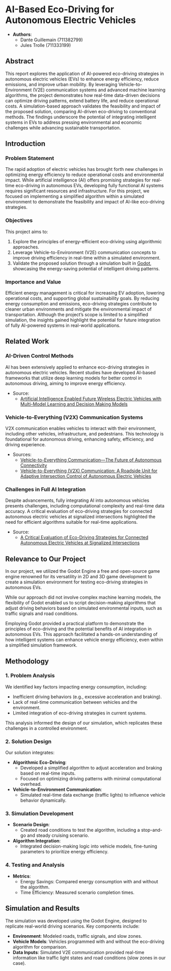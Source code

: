 # AI-Based Eco-Driving for Autonomous Electric Vehicles

- **Authors**:
  - Dante Guillemain (711382799)
  - Jules Trolle (711333199)

## Abstract

This report explores the application of AI-powered eco-driving strategies in autonomous electric vehicles (EVs) to enhance energy efficiency, reduce emissions, and improve urban mobility. By leveraging Vehicle-to-Environment (V2E) communication systems and advanced machine learning algorithms, the project demonstrates how real-time data-driven decisions can optimize driving patterns, extend battery life, and reduce operational costs. A simulation-based approach validates the feasibility and impact of the proposed solution, comparing AI-driven eco-driving to conventional methods. The findings underscore the potential of integrating intelligent systems in EVs to address pressing environmental and economic challenges while advancing sustainable transportation.

## Introduction

### Problem Statement

The rapid adoption of electric vehicles has brought forth new challenges in optimizing energy efficiency to reduce operational costs and environmental impact. While artificial intelligence (AI) offers promising strategies for real-time eco-driving in autonomous EVs, developing fully functional AI systems requires significant resources and infrastructure. For this project, we focused on implementing a simplified algorithm within a simulated environment to demonstrate the feasibility and impact of AI-like eco-driving strategies.

### Objectives

This project aims to:

1. Explore the principles of energy-efficient eco-driving using algorithmic approaches.
2. Leverage Vehicle-to-Environment (V2E) communication concepts to improve driving efficiency in real-time within a simulated environment.
3. Validate the proposed solution through a simulation built in [Godot](https://godotengine.org/), showcasing the energy-saving potential of intelligent driving patterns.

### Importance and Value

Efficient energy management is critical for increasing EV adoption, lowering operational costs, and supporting global sustainability goals. By reducing energy consumption and emissions, eco-driving strategies contribute to cleaner urban environments and mitigate the environmental impact of transportation. Although the project’s scope is limited to a simplified simulation, the insights gained highlight the potential for future integration of fully AI-powered systems in real-world applications.

## Related Work

### AI-Driven Control Methods

AI has been extensively applied to enhance eco-driving strategies in autonomous electric vehicles. Recent studies have developed AI-based frameworks that utilize deep learning models for better control in autonomous driving, aiming to improve energy efficiency.

- Source:
  - [Artificial Intelligence Enabled Future Wireless Electric Vehicles with Multi-Model Learning and Decision Making Models](https://ieeexplore.ieee.org/document/10566002)

### Vehicle-to-Everything (V2X) Communication Systems

V2X communication enables vehicles to interact with their environment, including other vehicles, infrastructure, and pedestrians. This technology is foundational for autonomous driving, enhancing safety, efficiency, and driving experience.

- Sources:
  - [Vehicle-to-Everything Communication—The Future of Autonomous Connectivity](https://www.eetasia.com/vehicle-to-everything-communication-the-future-of-autonomous-connectivity/)
  - [Vehicle-to-Everything (V2X) Communication: A Roadside Unit for Adaptive Intersection Control of Autonomous Electric Vehicles](https://arxiv.org/abs/2409.00866)

### Challenges in Full AI Integration

Despite advancements, fully integrating AI into autonomous vehicles presents challenges, including computational complexity and real-time data accuracy. A critical evaluation of eco-driving strategies for connected autonomous electric vehicles at signalized intersections highlighted the need for efficient algorithms suitable for real-time applications.

- Source:
  - [A Critical Evaluation of Eco-Driving Strategies for Connected Autonomous Electric Vehicles at Signalized Intersections](https://ieeexplore.ieee.org/document/10294498)

## Relevance to Our Project

In our project, we utilized the Godot Engine a free and open-source game engine renowned for its versatility in 2D and 3D game development to create a simulation environment for testing eco-driving strategies in autonomous EVs.

While our approach did not involve complex machine learning models, the flexibility of Godot enabled us to script decision-making algorithms that adjust driving behaviors based on simulated environmental inputs, such as traffic signals and road conditions.

Employing Godot provided a practical platform to demonstrate the principles of eco-driving and the potential benefits of AI integration in autonomous EVs. This approach facilitated a hands-on understanding of how intelligent systems can enhance vehicle energy efficiency, even within a simplified simulation framework.

## Methodology

### 1. Problem Analysis

We identified key factors impacting energy consumption, including:

- Inefficient driving behaviors (e.g., excessive acceleration and braking).
- Lack of real-time communication between vehicles and the environment.
- Limited integration of eco-driving strategies in current systems.

This analysis informed the design of our simulation, which replicates these challenges in a controlled environment.

### 2. Solution Design

Our solution integrates:

- **Algorithmic Eco-Driving**:
  - Developed a simplified algorithm to adjust acceleration and braking based on real-time inputs.
  - Focused on optimizing driving patterns with minimal computational overhead.
- **Vehicle-to-Environment Communication**:
  - Simulated real-time data exchange (traffic lights) to influence vehicle behavior dynamically.

### 3. Simulation Development

- **Scenario Design**:
  - Created road conditions to test the algorithm, including a stop-and-go and steady cruising scenario.
- **Algorithm Integration**:
  - Integrated decision-making logic into vehicle models, fine-tuning parameters to prioritize energy efficiency.

### 4. Testing and Analysis

- **Metrics**:
  - Energy Savings: Compared energy consumption with and without the algorithm.
  - Time Efficiency: Measured scenario completion times.

## Simulation and Results

The simulation was developed using the Godot Engine, designed to replicate real-world driving scenarios. Key components include:

- **Environment**: Modeled roads, traffic signals, and slow zones.
- **Vehicle Models**: Vehicles programmed with and without the eco-driving algorithm for comparison.
- **Data Inputs**: Simulated V2E communication provided real-time information like traffic light states and road conditions (slow zones in our case).
